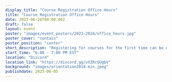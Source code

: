 ```yaml
---
display_title: "Course Registration Office Hours"
title: "Course Registration Office Hours"
date: 2023-06-28T00:00:00Z
draft: false
layout: event
poster: "images/event_posters/2023-2024/office_hours.jpg"
poster_cover: "contain"
poster_position: "center"
short_description: "Registering for courses for the first time can be nerve-wracking. If you're worried about how to add courses or don't know where to begin, you'll be happy to know that we're hosting office hours during registration. Hop onto the vc or text channel in our discord server and ask away!"
start_time: "6:00 - 7:00 PM EST"
location: "Discord"
location_link: "https://discord.gg/vXZRcGUgbV"
background: "images/orientation2018-min.jpeg"
publishdate: 2023-06-05
---
```

